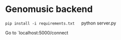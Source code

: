 # Genomusic backend

`pip install -i requirements.txt  
`python server.py  
  
Go to `localhost:5000/connect
